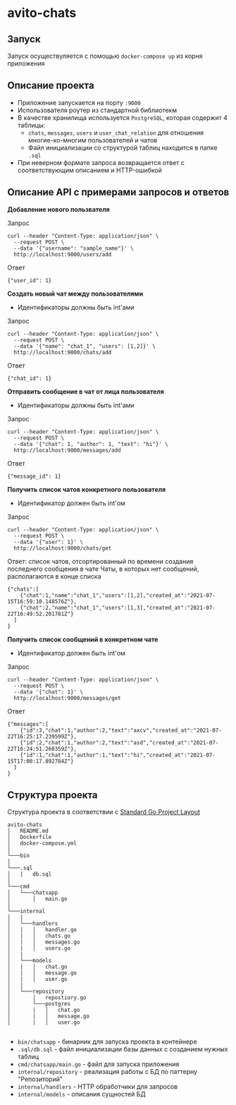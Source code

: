 # avito-chats

## Запуск
Запуск осуществуляется с помощью `docker-compose up` из корня приложения
## Описание проекта

- Приложение запускается на порту `:9000`
- Использователя роутер из стандартной библиотекм
- В качестве хранилища используется `PostgreSQL`, которая содержит 4 таблицы:
    + `chats`, `messages`, `users` и `user_chat_relation` для отношения многие-ко-многим пользователей и чатов
    + Файл инициализации со структурой таблиц находится в папке `.sql`
- При неверном формате запроса возвращается ответ с соответствующим описанием и HTTP-ошибкой

## Описание API с примерами запросов и ответов
**Добавление нового пользвателя**

Запрос
```
curl --header "Content-Type: application/json" \
  --request POST \
  --data '{"username": "sample_name"}' \
  http://localhost:9000/users/add
```
Ответ
```
{"user_id": 1}
```
**Создать новый чат между пользователями**

- Идентификаторы должны быть int'ами

Запрос
```
curl --header "Content-Type: application/json" \
  --request POST \
  --data '{"name": "chat_1", "users": [1,2]}' \
  http://localhost:9000/chats/add
```

Ответ
```
{"chat_id": 1}
```

**Отправить сообщение в чат от лица пользователя**

- Идентификаторы должны быть int'ами

Запрос
```
curl --header "Content-Type: application/json" \
  --request POST \
  --data '{"chat": 1, "author": 1, "text": "hi"}' \
  http://localhost:9000/messages/add
```

Ответ
```
{"message_id": 1}
```

**Получить список чатов конкретного пользователя**

- Идентификатор должен быть int'ом

Запрос
```
curl --header "Content-Type: application/json" \
  --request POST \
  --data '{"user": 1}' \
  http://localhost:9000/chats/get
```

Ответ: список чатов, отсортированный по времени создания последнего сообщения в чате
Чаты, в которых нет сообщений, располагаются в конце списка
```
{"chats":[
    {"chat":1,"name":"chat_1","users":[1,2],"created_at":"2021-07-15T16:59:10.148576Z"},
    {"chat":2,"name":"chat_1","users":[1,3],"created_at":"2021-07-22T16:49:52.201781Z"}
  ]
}
```

**Получить список сообщений в конкретном чате**

- Идентификатор должен быть int'ом

Запрос
```
curl --header "Content-Type: application/json" \
  --request POST \
  --data '{"chat": 1}' \
  http://localhost:9000/messages/get
```

Ответ
```
{"messages":[
    {"id":3,"chat":1,"author":2,"text":"axcv","created_at":"2021-07-22T16:25:17.239599Z"},
    {"id":2,"chat":1,"author":2,"text":"asd","created_at":"2021-07-22T16:24:51.260359Z"},
    {"id":1,"chat":1,"author":1,"text":"hi","created_at":"2021-07-15T17:00:17.892784Z"}
  ]
}
```

## Структура проекта
Структура проекта в соответствии с [Standard Go Project Layout](https://github.com/golang-standards/project-layout)
```
avito-chats
│   README.md
│   Dockerfile
│   docker-compose.yml
│
└───bin
│
└───.sql
│   |   db.sql
│
└───cmd
│   └───chatsapp
│       │   main.go
│   
└───internal
│   |
│   └───handlers
│   |   │   handler.go
│   |   │   chats.go
│   |   │   messages.go
│   |   │   users.go
│   |
│   └───models
│   |   │   chat.go
│   |   │   message.go
│   |   │   user.go
│   |
│   └───repository
│       │   repostiory.go
│       └───postgres
│       |   │   chat.go
│       |   │   message.go
│       |   │   user.go


```

- `bin/chatsapp` - бинарник для запуска проекта в контейнере
- `.sql/db.sql` - файл инициализации базы данных с созданием нужных таблиц
- `cmd/chatsapp/main.go` - файл для запуска приложения
- `internal/repository` - реализация работы с БД по паттерну "Репозиторий"
- `internal/handlers` - HTTP обработчики для запросов
- `internal/models` - описания сущностей БД
